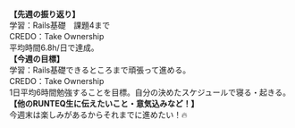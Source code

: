 **【先週の振り返り】**<br>
学習：Rails基礎　課題4まで<br>
CREDO：Take Ownership<br>
平均時間6.8h/日で達成。<br>
**【今週の目標】**<br>
学習：Rails基礎できるところまで頑張って進める。<br>
CREDO：Take Ownership<br>
1日平均6時間勉強することを目標。自分の決めたスケジュールで寝る・起きる。<br>
**【他のRUNTEQ生に伝えたいこと・意気込みなど！】**<br>
今週末は楽しみがあるからそれまでに進めたい！🔥